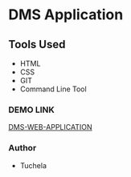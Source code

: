 # DMS Application

## Tools Used

- HTML
- CSS
- GIT
- Command Line Tool

### DEMO LINK

[DMS-WEB-APPLICATION](tuchela.github.io/DMS-project/)

### Author

- Tuchela